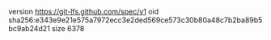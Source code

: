 version https://git-lfs.github.com/spec/v1
oid sha256:e343e9e21e575a7972ecc3e2ded569ce573c30b80a48c7b2ba89b5bc9ab24d21
size 6378
